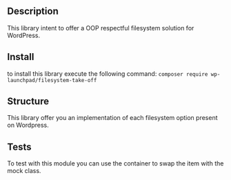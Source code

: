 
## Description

This library intent to offer a OOP respectful filesystem solution for WordPress.
## Install
to install this library execute the following command: `composer require wp-launchpad/filesystem-take-off`
## Structure
This library offer you an implementation of each filesystem option present on Wordpress.

## Tests
To test with this module you can use the container to swap the item with the mock class.